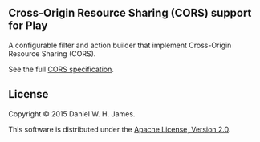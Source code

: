 ## Cross-Origin Resource Sharing (CORS) support for Play

A configurable filter and action builder that implement Cross-Origin Resource Sharing (CORS).

See the full [CORS specification](http://www.w3.org/TR/cors/).

## License

Copyright © 2015 Daniel W. H. James.

This software is distributed under the [Apache License, Version 2.0](LICENSE).
